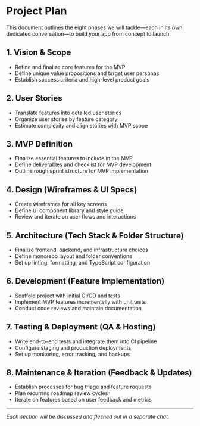 # Project Plan

This document outlines the eight phases we will tackle—each in its own dedicated conversation—to build your app from concept to launch.

## 1. Vision & Scope

* Refine and finalize core features for the MVP
* Define unique value propositions and target user personas
* Establish success criteria and high-level product goals

## 2. User Stories

* Translate features into detailed user stories
* Organize user stories by feature category
* Estimate complexity and align stories with MVP scope

## 3. MVP Definition

* Finalize essential features to include in the MVP
* Define deliverables and checklist for MVP development
* Outline rough sprint structure for MVP implementation

## 4. Design (Wireframes & UI Specs)

* Create wireframes for all key screens
* Define UI component library and style guide
* Review and iterate on user flows and interactions

## 5. Architecture (Tech Stack & Folder Structure)

* Finalize frontend, backend, and infrastructure choices
* Define monorepo layout and folder conventions
* Set up linting, formatting, and TypeScript configuration

## 6. Development (Feature Implementation)

* Scaffold project with initial CI/CD and tests
* Implement MVP features incrementally with unit tests
* Conduct code reviews and maintain documentation

## 7. Testing & Deployment (QA & Hosting)

* Write end-to-end tests and integrate them into CI pipeline
* Configure staging and production deployments
* Set up monitoring, error tracking, and backups

## 8. Maintenance & Iteration (Feedback & Updates)

* Establish processes for bug triage and feature requests
* Plan recurring roadmap review cycles
* Iterate on features based on user feedback and metrics

---

*Each section will be discussed and fleshed out in a separate chat.*

